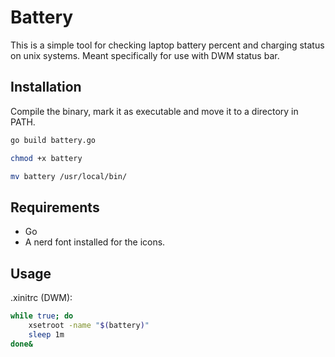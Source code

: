 # Battery
This is a simple tool for checking laptop battery percent and charging status on unix systems. Meant specifically for use with DWM status bar.

## Installation
Compile the binary, mark it as executable and move it to a directory in PATH.

```bash
go build battery.go

chmod +x battery

mv battery /usr/local/bin/
```

## Requirements
* Go
* A nerd font installed for the icons.

## Usage
.xinitrc (DWM):
```bash
while true; do
    xsetroot -name "$(battery)"
    sleep 1m
done&
```
